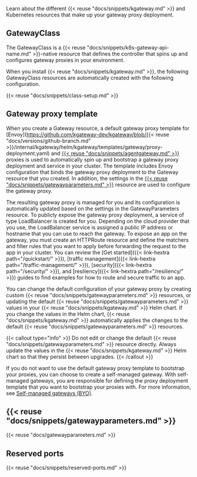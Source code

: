 Learn about the different {{< reuse "docs/snippets/kgateway.md" >}} and Kubernetes resources that make up your gateway proxy deployment.

## GatewayClass

The GatewayClass is a {{< reuse "docs/snippets/k8s-gateway-api-name.md" >}}-native resource that defines the controller that spins up and configures gateway proxies in your environment. 

When you install {{< reuse "docs/snippets/kgateway.md" >}}, the following GatewayClass resources are automatically created with the following configuration. 

{{< reuse "docs/snippets/class-setup.md" >}}

## Gateway proxy template

When you create a Gateway resource, a default gateway proxy template for [Envoy](https://github.com/kgateway-dev/kgateway/blob/{{< reuse "docs/versions/github-branch.md" >}}/internal/kgateway/helm/kgateway/templates/gateway/proxy-deployment.yaml) and [{{< reuse "docs/snippets/agentgateway.md" >}}](https://github.com/kgateway-dev/kgateway/blob/main/internal/kgateway/helm/kgateway/templates/gateway/agent-gateway-deployment.yaml) proxies is used to automatically spin up and bootstrap a gateway proxy deployment and service in your cluster. The template includes Envoy configuration that binds the gateway proxy deployment to the Gateway resource that you created. In addition, the settings in the [{{< reuse "docs/snippets/gatewayparameters.md" >}}](#gatewayparameters) resource are used to configure the gateway proxy. 

The resulting gateway proxy is managed for you and its configuration is automatically updated based on the settings in the GatewayParameters resource. To publicly expose the gateway proxy deployment, a service of type LoadBalancer is created for you. Depending on the cloud provider that you use, the LoadBalancer service is assigned a public IP address or hostname that you can use to reach the gateway. To expose an app on the gateway, you must create an HTTPRoute resource and define the matchers and filter rules that you want to apply before forwarding the request to the app in your cluster. You can review the [Get started]({{< link-hextra path="/quickstart/" >}}), [traffic management]({{< link-hextra path="/traffic-management/" >}}), [security]({{< link-hextra path="/security/" >}}), and [resiliency]({{< link-hextra path="/resiliency/" >}}) guides to find examples for how to route and secure traffic to an app. 

You can change the default configuration of your gateway proxy by creating custom {{< reuse "docs/snippets/gatewayparameters.md" >}} resources, or updating the default {{< reuse "docs/snippets/gatewayparameters.md" >}} values in your {{< reuse "docs/snippets/kgateway.md" >}} Helm chart. If you change the values in the Helm chart, {{< reuse "docs/snippets/kgateway.md" >}} automatically applies the changes to the default {{< reuse "docs/snippets/gatewayparameters.md" >}} resources. 

{{< callout type="info" >}}
Do not edit or change the default {{< reuse "docs/snippets/gatewayparameters.md" >}} resource directly. Always update the values in the {{< reuse "docs/snippets/kgateway.md" >}} Helm chart so that they persist between upgrades.
{{< /callout >}} 

If you do not want to use the default gateway proxy template to bootstrap your proxies, you can choose to create a self-managed gateway. With self-managed gateways, you are responsible for defining the proxy deployment template that you want to bootstrap your proxies with. For more information, see [Self-managed gateways (BYO)](/docs/setup/customize/selfmanaged/).

## {{< reuse "docs/snippets/gatewayparameters.md" >}}

{{< reuse "docs/gatewayparameters.md" >}}

## Reserved ports

{{< reuse "docs/snippets/reserved-ports.md" >}}
